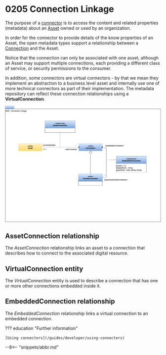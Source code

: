 
<!-- SPDX-License-Identifier: CC-BY-4.0 -->
<!-- Copyright Contributors to the ODPi Egeria project. -->

# 0205 Connection Linkage

The purpose of a [connector](/concepts/connector) is to access the content and related properties (metadata) about an [Asset](/concepts/asset) owned or used by an organization.

In order for the connector to provide details of the know properties of an Asset, the open metadata types support a relationship between a [Connection](/concepts/connection) and the Asset.

Notice that the connection can only be associated with one asset, although an Asset may support multiple connections, each providing a different class of service, or security permissions to the consumer.

In addition, some connectors are virtual connectors - by that we mean they implement an abstraction to a business level asset and internally use one of more technical connectors as part of their implementation. The metadata repository can reflect these connection relationships using a **VirtualConnection**.

![UML](0205-Connection-Linkage.svg)

## AssetConnection relationship

The *AssetConnection* relationship links an asset to a connection that describes how to connect to the associated digital resource.

## VirtualConnection entity

The *VirtualConnection* entity is used to describe a connection that has one or more other connections embedded inside it. 

## EmbeddedConnection relationship

The *EmbeddedConnection* relationship links a virtual connection to an embedded connection.

??? education "Further information"

    [Using connectors](/guides/developer/using-connectors)
    
--8<-- "snippets/abbr.md"
 
